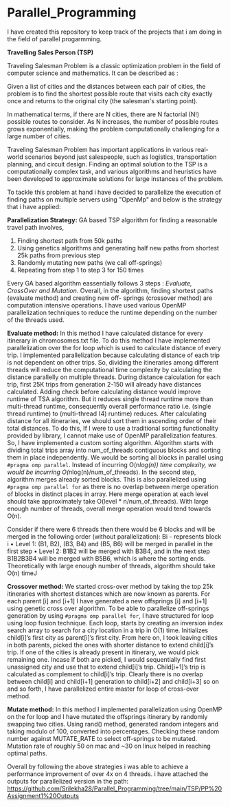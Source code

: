# Parallel_Programming
I have created this repository to keep track of the projects that i am doing in the field of parallel progarmming.

**Travelling Sales Person (TSP)**

Traveling Salesman Problem is a classic optimization problem in the field of computer science and mathematics. It can be described as :

Given a list of cities and the distances between each pair of cities, the problem is to find the shortest possible route that visits each city exactly once and returns to the original city (the salesman's starting point).

In mathematical terms, if there are N cities, there are N factorial (N!) possible routes to consider. As N increases, the number of possible routes grows exponentially, making the problem computationally challenging for a large number of cities.

Traveling Salesman Problem has important applications in various real-world scenarios beyond just salespeople, such as logistics, transportation planning, and circuit design. Finding an optimal solution to the TSP is a computationally complex task, and various algorithms and heuristics have been developed to approximate solutions for large instances of the problem.

To tackle this problem at hand i have decided to parallelize the execution of finding paths on multiple servers using "OpenMp" and below is the strategy that i have applied:

**Parallelization Strategy:**
GA based TSP algorithm for finding a reasonable travel path involves,
1. Finding shortest path from 50k paths
2. Using genetics algorithms and generating half new paths from shortest 25k paths from previous step
3. Randomly mutating new paths (we call off-springs)
4. Repeating from step 1 to step 3 for 150 times

Every GA based algorithm eassentially follows 3 steps : _Evaluate, CrossOver and Mutation_.
Overall, in the algorithm, finding shortest paths (evaluate method) and creating new off- springs (crossover method) are computation intensive operations. I have used various OpenMP parallelization techniques to reduce the runtime depending on the number of the threads used.

**Evaluate method:**
In this method I have calculated distance for every itinerary in chromosomes.txt file. To do this method I have implemented parallelization over the for loop which is used to calculate distance of every trip. I implemented parallelization because calculating distance of each trip is not dependent on other trips. So, dividing the itineraries among different threads will reduce the computational time complexity by calculating the distance parallelly on multiple threads.
During distance calculation for each trip, first 25K trips from generation 2-150 will already have distances calculated. Adding check before calculating distance would improve runtime of TSA algorithm. But it reduces single thread runtime more than multi-thread runtime, consequently overall performance ratio i.e. (single thread runtime) to (multi-thread (4) runtime) reduces.
After calculating distance for all itineraries, we should sort them in ascending order of their total distances. To do this, If I were to use a traditional sorting functionality provided by library, I cannot make use of OpenMP parallelization features. So, I have implemented a custom sorting algorithm. Algorithm starts with dividing total trips array into num_of_threads contiguous blocks and sorting them in place independently. We would be sorting all blocks in parallel using ` #pragma omp parallel`. Instead of incurring O(n*log(n)) time complexity, we would be incurring O(n*log(n)/num_of_threads).
In the second step, algorithm merges already sorted blocks. This is also parallelized using `#pragma omp parallel for` as there is no overlap between merge operation of blocks in distinct places in array. Here merge operation at each level should take approximately take O(level * n/num_of_threads). With large enough number of threads, overall merge operation would tend towards O(n).
   
Consider if there were 6 threads then there would be 6 blocks and will be merged in the following order (without parallelization): Bi - represents block i
• Level 1: (B1, B2), (B3, B4) and (B5, B6) will be merged in parallel in the first step
• Level 2: B1B2 will be merged with B3B4, and in the next step B1B2B3B4 will be
merged with B5B6, which is where the sorting ends.
Theoretically with large enough number of threads, algorithm should take O(n) timeJ

**Crossover method:**
We started cross-over method by taking the top 25k itineraries with shortest distances which are now known as parents. For each parent [i] and [i+1] I have generated a new offsprings [i] and [i+1] using genetic cross over algorithm. To be able to parallelize off-springs generation by using `#pragma omp parallel for`, I have structured for loop using loop fusion technique. Each loop, starts by creating an inversion index search array to search for a city location in a trip in O(1) time. Initializes child[i]’s first city as parent[i]’s first city. From here on, I took leaving cities in both parents, picked the ones with shorter distance to extend child[i]’s trip. If one of the cities is already present in itinerary, we would pick remaining one. Incase if both are picked, I would sequentially find first unassigned city and use that to extend child[i]’s trip. Child[i+1]’s trip is calculated as complement to child[i]’s trip.
Clearly there is no overlap between child[i] and child[i+1] generation to child[i+2] and child[i+3] so on and so forth, I have parallelized entire master for loop of cross-over method.

**Mutate method:**
 In this method I implemented parallelization using OpenMP on the for loop and I have mutated the offsprings itinerary by randomly swapping two cities. Using rand() method, generated random integers and taking modulo of 100, converted into percentages. Checking these random number against MUTATE_RATE to select off-springs to be mutated. Mutation rate of roughly 50 on mac and ~30 on linux helped in reaching optimal paths.

 Overall by following the above strategies i was able to achieve a performance improvement of over 4x on 4 threads.
 i have attached the outputs for parallelized version in the path: https://github.com/Srilekha28/Parallel_Programming/tree/main/TSP/PP%20Assignment1%20Outputs 
